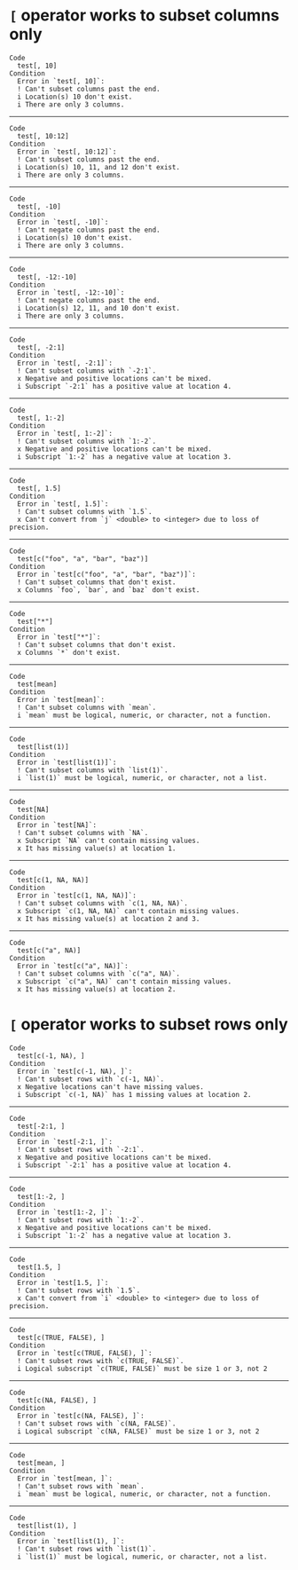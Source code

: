 # `[` operator works to subset columns only

    Code
      test[, 10]
    Condition
      Error in `test[, 10]`:
      ! Can't subset columns past the end.
      i Location(s) 10 don't exist.
      i There are only 3 columns.

---

    Code
      test[, 10:12]
    Condition
      Error in `test[, 10:12]`:
      ! Can't subset columns past the end.
      i Location(s) 10, 11, and 12 don't exist.
      i There are only 3 columns.

---

    Code
      test[, -10]
    Condition
      Error in `test[, -10]`:
      ! Can't negate columns past the end.
      i Location(s) 10 don't exist.
      i There are only 3 columns.

---

    Code
      test[, -12:-10]
    Condition
      Error in `test[, -12:-10]`:
      ! Can't negate columns past the end.
      i Location(s) 12, 11, and 10 don't exist.
      i There are only 3 columns.

---

    Code
      test[, -2:1]
    Condition
      Error in `test[, -2:1]`:
      ! Can't subset columns with `-2:1`.
      x Negative and positive locations can't be mixed.
      i Subscript `-2:1` has a positive value at location 4.

---

    Code
      test[, 1:-2]
    Condition
      Error in `test[, 1:-2]`:
      ! Can't subset columns with `1:-2`.
      x Negative and positive locations can't be mixed.
      i Subscript `1:-2` has a negative value at location 3.

---

    Code
      test[, 1.5]
    Condition
      Error in `test[, 1.5]`:
      ! Can't subset columns with `1.5`.
      x Can't convert from `j` <double> to <integer> due to loss of precision.

---

    Code
      test[c("foo", "a", "bar", "baz")]
    Condition
      Error in `test[c("foo", "a", "bar", "baz")]`:
      ! Can't subset columns that don't exist.
      x Columns `foo`, `bar`, and `baz` don't exist.

---

    Code
      test["*"]
    Condition
      Error in `test["*"]`:
      ! Can't subset columns that don't exist.
      x Columns `*` don't exist.

---

    Code
      test[mean]
    Condition
      Error in `test[mean]`:
      ! Can't subset columns with `mean`.
      i `mean` must be logical, numeric, or character, not a function.

---

    Code
      test[list(1)]
    Condition
      Error in `test[list(1)]`:
      ! Can't subset columns with `list(1)`.
      i `list(1)` must be logical, numeric, or character, not a list.

---

    Code
      test[NA]
    Condition
      Error in `test[NA]`:
      ! Can't subset columns with `NA`.
      x Subscript `NA` can't contain missing values.
      x It has missing value(s) at location 1.

---

    Code
      test[c(1, NA, NA)]
    Condition
      Error in `test[c(1, NA, NA)]`:
      ! Can't subset columns with `c(1, NA, NA)`.
      x Subscript `c(1, NA, NA)` can't contain missing values.
      x It has missing value(s) at location 2 and 3.

---

    Code
      test[c("a", NA)]
    Condition
      Error in `test[c("a", NA)]`:
      ! Can't subset columns with `c("a", NA)`.
      x Subscript `c("a", NA)` can't contain missing values.
      x It has missing value(s) at location 2.

# `[` operator works to subset rows only

    Code
      test[c(-1, NA), ]
    Condition
      Error in `test[c(-1, NA), ]`:
      ! Can't subset rows with `c(-1, NA)`.
      x Negative locations can't have missing values.
      i Subscript `c(-1, NA)` has 1 missing values at location 2.

---

    Code
      test[-2:1, ]
    Condition
      Error in `test[-2:1, ]`:
      ! Can't subset rows with `-2:1`.
      x Negative and positive locations can't be mixed.
      i Subscript `-2:1` has a positive value at location 4.

---

    Code
      test[1:-2, ]
    Condition
      Error in `test[1:-2, ]`:
      ! Can't subset rows with `1:-2`.
      x Negative and positive locations can't be mixed.
      i Subscript `1:-2` has a negative value at location 3.

---

    Code
      test[1.5, ]
    Condition
      Error in `test[1.5, ]`:
      ! Can't subset rows with `1.5`.
      x Can't convert from `i` <double> to <integer> due to loss of precision.

---

    Code
      test[c(TRUE, FALSE), ]
    Condition
      Error in `test[c(TRUE, FALSE), ]`:
      ! Can't subset rows with `c(TRUE, FALSE)`.
      i Logical subscript `c(TRUE, FALSE)` must be size 1 or 3, not 2

---

    Code
      test[c(NA, FALSE), ]
    Condition
      Error in `test[c(NA, FALSE), ]`:
      ! Can't subset rows with `c(NA, FALSE)`.
      i Logical subscript `c(NA, FALSE)` must be size 1 or 3, not 2

---

    Code
      test[mean, ]
    Condition
      Error in `test[mean, ]`:
      ! Can't subset rows with `mean`.
      i `mean` must be logical, numeric, or character, not a function.

---

    Code
      test[list(1), ]
    Condition
      Error in `test[list(1), ]`:
      ! Can't subset rows with `list(1)`.
      i `list(1)` must be logical, numeric, or character, not a list.

